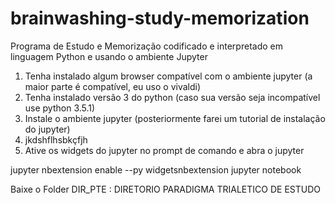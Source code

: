 # brainwashing-study-memorization
Programa de Estudo e Memorização codificado e interpretado em linguagem Python e usando o ambiente Jupyter

1) Tenha instalado algum browser compatível com o ambiente jupyter (a maior parte é compatível, eu uso o vivaldi)
2) Tenha instalado versão 3 do python (caso sua versão seja incompatível use python 3.5.1)
3) Instale o ambiente jupyter (posteriormente farei um tutorial de instalação do jupyter)
4) jkdshflhsbkçfjh
4) Ative os widgets do jupyter no prompt de comando e abra o jupyter

jupyter nbextension enable --py widgetsnbextension
jupyter notebook

Baixe o Folder DIR_PTE : DIRETORIO PARADIGMA TRIALETICO DE ESTUDO



